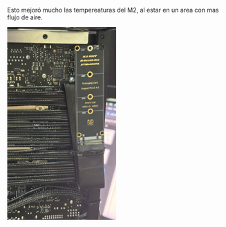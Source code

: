 




Esto mejoró mucho las tempereaturas del M2, al estar en un area con mas flujo de aire.

<img src="assets/m2-extension-nodrive-w-screw.png" width="50%">